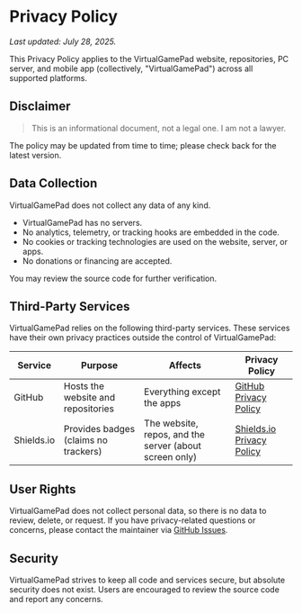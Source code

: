 # Privacy Policy

_Last updated: July 28, 2025._

This Privacy Policy applies to the VirtualGamePad website, repositories, PC server, and mobile app (collectively, "VirtualGamePad") across all supported platforms.

## Disclaimer

> This is an informational document, not a legal one. I am not a lawyer.

The policy may be updated from time to time; please check back for the latest version.

## Data Collection

VirtualGamePad does not collect any data of any kind.

- VirtualGamePad has no servers.
- No analytics, telemetry, or tracking hooks are embedded in the code.
- No cookies or tracking technologies are used on the website, server, or apps.
- No donations or financing are accepted.

You may review the source code for further verification.

## Third-Party Services

VirtualGamePad relies on the following third-party services. These services have their own privacy practices outside the control of VirtualGamePad:

| Service      | Purpose                              | Affects | Privacy Policy |
|--------------|--------------------------------------|---------|----------------|
| GitHub       | Hosts the website and repositories   | Everything except the apps | [GitHub Privacy Policy][1] |
| Shields.io   | Provides badges (claims no trackers) | The website, repos, and the server (about screen only) | [Shields.io Privacy Policy][2] |

[1]: https://docs.github.com/en/site-policy/privacy-policies/github-privacy-statement
[2]: https://shields.io/privacy

## User Rights

VirtualGamePad does not collect personal data, so there is no data to review, delete, or request. If you have privacy-related questions or concerns, please contact the maintainer via [GitHub Issues](https://github.com/kitswas/VirtualGamePad/issues).

## Security

VirtualGamePad strives to keep all code and services secure, but absolute security does not exist. Users are encouraged to review the source code and report any concerns.
